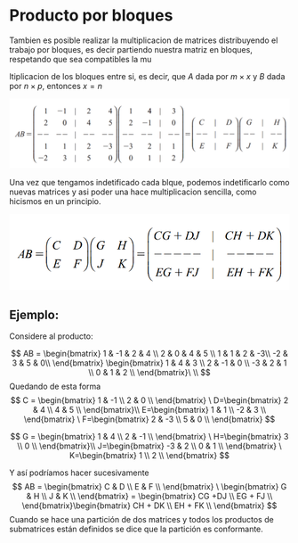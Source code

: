 # Producto por bloques

Tambien es posible realizar la multiplicacion de matrices distribuyendo el trabajo por bloques, es decir partiendo nuestra matriz en  bloques, respetando que sea compatibles la mu

ltiplicacion de los bloques entre si, es decir, que $A$ dada por $m \times x$ y $B$ dada por $n \times p$, entonces $x = n$ 

![Multiplicacion por bloques](./img/bloques.png)

Una vez que tengamos indetificado cada blque, podemos indetificarlo como nuevas matrices y asi poder una hace multiplicacion sencilla, como hicismos en un principio.

![Multiplicacion por bloques](./img/bloque2.png)

## Ejemplo:

Considere al producto:


$$
AB = \begin{bmatrix}
1 & -1 & 2 & 4 \\
2 & 0 & 4 & 5 \\
1 & 1 & 2 & -3\\
-2 & 3 & 5 & 0\\
\end{bmatrix} 
\begin{bmatrix}
1 & 4 & 3 \\
2 & -1 & 0 \\
-3 & 2 & 1 \\
0 & 1 & 2 \\
\end{bmatrix}\ \\
$$
Quedando de esta forma
$$
C = \begin{bmatrix}
1 & -1 \\
2 & 0 \\
\end{bmatrix} \ D=\begin{bmatrix}
2 & 4 \\
4 & 5 \\
\end{bmatrix}\\
E=\begin{bmatrix}
1 & 1 \\
-2 & 3 \\
\end{bmatrix} \ F=\begin{bmatrix}
2 & -3 \\
5 & 0 \\
\end{bmatrix}
$$

$$
G = \begin{bmatrix}
1 & 4 \\
2 & -1 \\
\end{bmatrix} \ H=\begin{bmatrix}
3 \\
0 \\
\end{bmatrix}\\
J=\begin{bmatrix}
-3 & 2 \\
0 & 1 \\
\end{bmatrix} \ K=\begin{bmatrix}
1 \\
2 \\
\end{bmatrix}
$$

Y así podríamos hacer sucesivamente
$$
AB = \begin{bmatrix}
C & D \\
E & F \\
\end{bmatrix} \ \begin{bmatrix}
G & H \\
J & K \\
\end{bmatrix} = \begin{bmatrix}
CG +DJ \\
EG + FJ \\
\end{bmatrix}\begin{bmatrix}
CH + DK \\
EH + FK \\
\end{bmatrix}
$$
Cuando se hace una partición de dos matrices y todos los productos de submatrices están definidos se dice que la partición es conformante.
